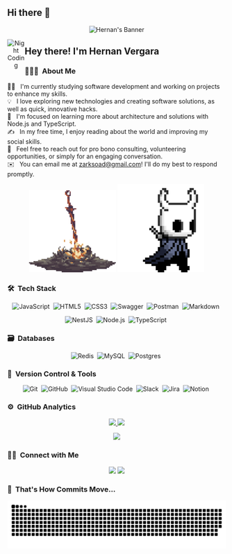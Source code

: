 ## Hi there 👋

<p align="center">
  <img src="https://encrypted-tbn0.gstatic.com/images?q=tbn:ANd9GcT4qMR1i9lR_lndkr4nMB_wmptQdBkZo0T-sw&s" alt="Hernan's Banner" width="600"/>
</p>

<p align="center">
  <img alt="Night Coding" src="./assets/Hand%20Wave.gif" width="40" align="left"/>
  <h2 align="left">Hey there! I'm Hernan Vergara</h2>
</p>

### 👨🏻‍💻 &nbsp;About Me

👨‍💻 &nbsp; I'm currently studying software development and working on projects to enhance my skills.<br>
💡 &nbsp; I love exploring new technologies and creating software solutions, as well as quick, innovative hacks.<br>
🌱 &nbsp; I'm focused on learning more about architecture and solutions with Node.js and TypeScript.<br>
✍️ &nbsp; In my free time, I enjoy reading about the world and improving my social skills.<br>
💬 &nbsp; Feel free to reach out for pro bono consulting, volunteering opportunities, or simply for an engaging conversation.<br>
✉️ &nbsp; You can email me at zarksoad@gmail.com! I'll do my best to respond promptly.

<p align="center">
  <img src="https://raw.githubusercontent.com/TanZng/TanZng/master/assets/bonefire.gif" width="200"/>
  <img src="https://raw.githubusercontent.com/TanZng/TanZng/master/assets/hollor_knight3.gif" width="200"/>
</p>

### 🛠 &nbsp;Tech Stack

<p align="center">
  <img src="https://img.shields.io/badge/javascript-%23323330.svg?style=for-the-badge&logo=javascript&logoColor=%23F7DF1E" alt="JavaScript"/>&nbsp;
  <img src="https://img.shields.io/badge/html5-%23E34F26.svg?style=for-the-badge&logo=html5&logoColor=white" alt="HTML5"/>&nbsp;
  <img src="https://img.shields.io/badge/css3-%231572B6.svg?style=for-the-badge&logo=css3&logoColor=white" alt="CSS3"/>&nbsp;
  <img src="https://img.shields.io/badge/-Swagger-%23Clojure?style=for-the-badge&logo=swagger&logoColor=white" alt="Swagger"/>&nbsp;
  <img src="https://img.shields.io/badge/Postman-FF6C37?style=for-the-badge&logo=postman&logoColor=white" alt="Postman"/>&nbsp;
  <img src="https://img.shields.io/badge/markdown-%23000000.svg?style=for-the-badge&logo=markdown&logoColor=white" alt="Markdown"/>&nbsp;
</p>

<p align="center">
  <img src="https://img.shields.io/badge/NestJS-E0234E?style=for-the-badge&logo=nestjs&logoColor=white" alt="NestJS"/>&nbsp;
  <img src="https://img.shields.io/badge/Node.js-43853D?style=for-the-badge&logo=node.js&logoColor=white" alt="Node.js"/>&nbsp;
  <img src="https://img.shields.io/badge/TypeScript-007ACC?style=for-the-badge&logo=typescript&logoColor=white" alt="TypeScript"/>&nbsp;
</p>

### 🗃 &nbsp;Databases

<p align="center">
  <img src="https://img.shields.io/badge/redis-%23DD0031.svg?style=for-the-badge&logo=redis&logoColor=white" alt="Redis"/>&nbsp;
  <img src="https://img.shields.io/badge/MySQL-4479A1?style=for-the-badge&logo=mysql&logoColor=white" alt="MySQL"/>&nbsp;
  <img src="https://img.shields.io/badge/postgres-%23316192.svg?style=for-the-badge&logo=postgresql&logoColor=white" alt="Postgres"/>&nbsp;
</p>

### 🧰 &nbsp;Version Control & Tools 

<p align="center">
  <img src="https://img.shields.io/badge/git-%23F05033.svg?style=for-the-badge&logo=git&logoColor=white" alt="Git"/>&nbsp;
  <img src="https://img.shields.io/badge/github-%23121011.svg?style=for-the-badge&logo=github&logoColor=white" alt="GitHub"/>&nbsp;
  <img src="https://img.shields.io/badge/Visual%20Studio%20Code-0078d7.svg?style=for-the-badge&logo=visual-studio-code&logoColor=white" alt="Visual Studio Code"/>&nbsp;
  <img src="https://img.shields.io/badge/Slack-4A154B?style=for-the-badge&logo=slack&logoColor=white" alt="Slack"/>&nbsp;
  <img src="https://img.shields.io/badge/jira-%230A0FFF.svg?style=for-the-badge&logo=jira&logoColor=white" alt="Jira"/>&nbsp;
  <img src="https://img.shields.io/badge/Notion-%23000000.svg?style=for-the-badge&logo=notion&logoColor=white" alt="Notion"/>&nbsp;
</p>

### ⚙️ &nbsp;GitHub Analytics

<p align="center">
  <a href="https://github.com/zarksoad">
    <img height="180em" src="https://github-readme-stats-eight-theta.vercel.app/api?username=zarksoad&show_icons=true&theme=algolia&include_all_commits=true&count_private=true"/>
  </a>
  <a href="https://github.com/Adityakanoi2001">
    <img height="180em" src="https://github-readme-stats-eight-theta.vercel.app/api/top-langs/?username=zarksoad&layout=compact&langs_count=8&theme=algolia"/>
  </a>
</p>

<p align="center">
  <img height="180em" src="https://github-readme-streak-stats.herokuapp.com/?user=zarksoad&theme=dark&hide_border=true"/>
</p>

### 🤝🏻 &nbsp;Connect with Me

<p align="center">
<a href="https://www.linkedin.com/in/hern%C3%A1n-dar%C3%ADo-vergara-viana-51b93920b/"><img src="https://img.shields.io/badge/-Hernan%20Vergara%20-0077B5?style=flat&logo=Linkedin&logoColor=white"/></a>
<a href="mailto:zarksoad@gmail.com"><img src="https://img.shields.io/badge/Hernan-Vergara-D14836?style=flat&logo=Gmail&logoColor=white"/></a>
</p>

### 🐍 &nbsp;That's How Commits Move...

<p align="center">
  <a href="https://github.com/Adityakanoi2001/">
    <img src="https://github.com/1999AZZAR/1999AZZAR/blob/readme/resources/img/grid-snake.svg" alt="snake" />
  </a>
</p>
